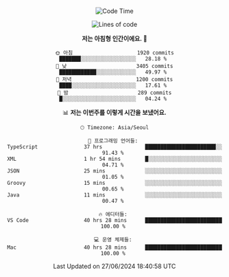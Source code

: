 <div align="center">

<br />

 <!--START_SECTION:waka-->
![Code Time](http://img.shields.io/badge/Code%20Time-2%2C737%20hrs%2049%20mins-blue)

![Lines of code](https://img.shields.io/badge/%EC%A0%80%EB%8A%94%20%EC%97%AC%ED%83%9C%EA%B9%8C%EC%A7%80%20-3.9%20million%20%EC%A4%84%EC%9D%98%20%EC%BD%94%EB%93%9C%EB%A5%BC%20%EC%9E%91%EC%84%B1%ED%96%88%EC%96%B4%EC%9A%94.-blue)

**저는 아침형 인간이에요. 🐤** 

```text
🌞 아침                     1920 commits        ███████░░░░░░░░░░░░░░░░░░   28.18 % 
🌆 낮　                     3405 commits        ████████████░░░░░░░░░░░░░   49.97 % 
🌃 저녁                     1200 commits        ████░░░░░░░░░░░░░░░░░░░░░   17.61 % 
🌙 밤　                     289 commits         █░░░░░░░░░░░░░░░░░░░░░░░░   04.24 % 
```


📊 **저는 이번주를 이렇게 시간을 보냈어요.** 

```text
🕑︎ Timezone: Asia/Seoul

💬 프로그래밍 언어들: 
TypeScript               37 hrs              ███████████████████████░░   91.43 % 
XML                      1 hr 54 mins        █░░░░░░░░░░░░░░░░░░░░░░░░   04.71 % 
JSON                     25 mins             ░░░░░░░░░░░░░░░░░░░░░░░░░   01.05 % 
Groovy                   15 mins             ░░░░░░░░░░░░░░░░░░░░░░░░░   00.65 % 
Java                     11 mins             ░░░░░░░░░░░░░░░░░░░░░░░░░   00.47 % 

🔥 에디터들: 
VS Code                  40 hrs 28 mins      █████████████████████████   100.00 % 

💻 운영 체제들: 
Mac                      40 hrs 28 mins      █████████████████████████   100.00 % 
```


 Last Updated on 27/06/2024 18:40:58 UTC
<!--END_SECTION:waka-->

</div>
